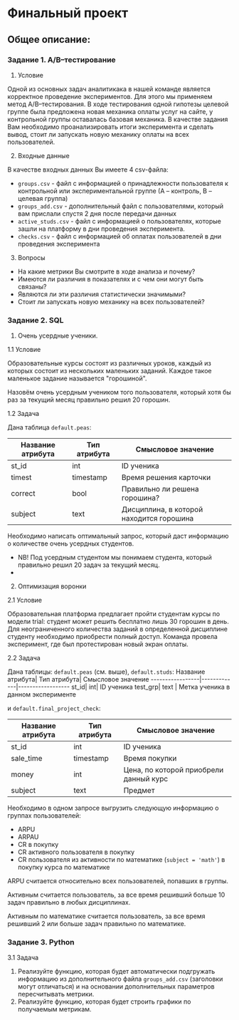 # Финальный проект

## Общее описание:
### Задание 1. A/B–тестирование

1. Условие

Одной из основных задач аналитикака в нашей команде является корректное проведение экспериментов. Для этого мы применяем метод A/B–тестирования. В ходе тестирования одной гипотезы целевой группе была предложена новая механика оплаты услуг на сайте, у контрольной группы оставалась базовая механика. В качестве задания Вам необходимо проанализировать итоги эксперимента и сделать вывод, стоит ли запускать новую механику оплаты на всех пользователей.

2. Входные данные

В качестве входных данных Вы имеете 4 csv-файла:

 - `groups.csv` - файл с информацией о принадлежности пользователя к контрольной или экспериментальной группе (А – контроль, B – целевая группа) 
 - `groups_add.csv` - дополнительный файл с пользователями, который вам прислали спустя 2 дня после передачи данных
 - `active_studs.csv` - файл с информацией о пользователях, которые зашли на платформу в дни проведения эксперимента. 
 - `checks.csv` - файл с информацией об оплатах пользователей в дни проведения эксперимента
 
3. Вопросы

 - На какие метрики Вы смотрите в ходе анализа и почему?
 - Имеются ли различия в показателях и с чем они могут быть связаны?
 - Являются ли эти различия статистически значимыми?
 - Стоит ли запускать новую механику на всех пользователей?

### Задание 2. SQL

1. Очень усердные ученики.

1.1 Условие

Образовательные курсы состоят из различных уроков, каждый из которых состоит из нескольких маленьких заданий. Каждое такое маленькое задание называется "горошиной".

Назовём очень усердным учеником того пользователя, который хотя бы раз за текущий месяц правильно решил 20 горошин.

1.2 Задача

Дана таблица `default.peas`:

Название атрибута|Тип атрибута|Смысловое значение
-----------------|-------------|------------------
st_id|int|ID ученика
timest|timestamp|Время решения карточки
correct|bool|Правильно ли решена горошина?
subject|text|Дисциплина, в которой находится горошина

Необходимо написать оптимальный запрос, который даст информацию о количестве очень усердных студентов.
- NB! Под усердным студентом мы понимаем студента, который правильно решил 20 задач за текущий месяц. 
- 
2. Оптимизация воронки

2.1 Условие

Образовательная платформа предлагает пройти студентам курсы по модели trial: студент может решить бесплатно лишь 30 горошин в день. Для неограниченного количества заданий в определенной дисциплине студенту необходимо приобрести полный доступ. Команда провела эксперимент, где был протестирован новый экран оплаты.

2.2 Задача

Дана таблицы: `default.peas` (см. выше), `default.studs`:
Название атрибута|  Тип атрибута|   Смысловое значение
-----------------|-------------|------------------
st_id|  int|     ID ученика
test_grp|   text    | Метка ученика в данном эксперименте

и `default.final_project_check`:

Название атрибута|  Тип атрибута|   Смысловое значение
-----------------|-------------|------------------
st_id   |int    |ID ученика
sale_time|  timestamp|  Время покупки
money|  int|    Цена, по которой приобрели данный курс
subject|    text | Предмет

Необходимо в одном запросе выгрузить следующую информацию о группах пользователей:

- ARPU 
- ARPAU 
- CR в покупку 
- СR активного пользователя в покупку 
- CR пользователя из активности по математике (`subject = 'math'`) в покупку курса по математике

ARPU считается относительно всех пользователей, попавших в группы.

Активным считается пользователь, за все время решивший больше 10 задач правильно в любых дисциплинах.

Активным по математике считается пользователь, за все время решивший 2 или больше задач правильно по математике.


### Задание 3. Python
3.1 Задача

1. Реализуйте функцию, которая будет автоматически подгружать информацию из дополнительного файла `groups_add.csv` (заголовки могут отличаться) и на основании дополнительных параметров пересчитывать метрики.
2. Реализуйте функцию, которая будет строить графики по получаемым метрикам.
